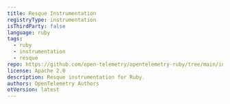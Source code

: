 ```yaml
---
title: Resque Instrumentation
registryType: instrumentation
isThirdParty: false
language: ruby
tags:
  - ruby
  - instrumentation
  - resque
repo: https://github.com/open-telemetry/opentelemetry-ruby/tree/main/instrumentation/resque
license: Apache 2.0
description: Resque instrumentation for Ruby.
authors: OpenTelemetry Authors
otVersion: latest
---
```

